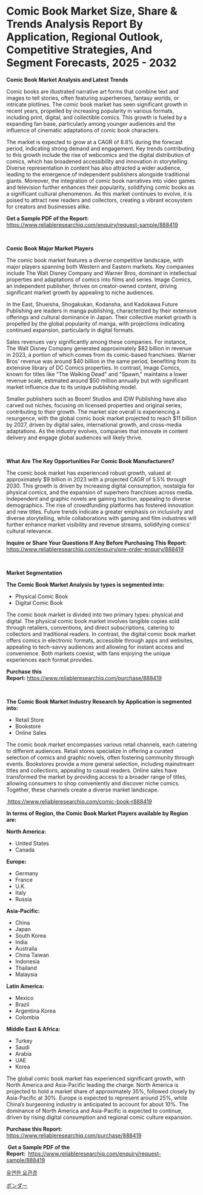 <p><h1>Comic Book Market Size, Share & Trends Analysis Report By Application, Regional Outlook, Competitive Strategies, And Segment Forecasts, 2025 - 2032</h1></p><p><strong>Comic Book Market Analysis and Latest Trends</strong></p>
<p><p>Comic books are illustrated narrative art forms that combine text and images to tell stories, often featuring superheroes, fantasy worlds, or intricate plotlines. The comic book market has seen significant growth in recent years, propelled by increasing popularity in various formats, including print, digital, and collectible comics. This growth is fueled by a expanding fan base, particularly among younger audiences and the influence of cinematic adaptations of comic book characters.</p><p>The market is expected to grow at a CAGR of 8.8% during the forecast period, indicating strong demand and engagement. Key trends contributing to this growth include the rise of webcomics and the digital distribution of comics, which has broadened accessibility and innovation in storytelling. Diverse representation in content has also attracted a wider audience, leading to the emergence of independent publishers alongside traditional giants. Moreover, the integration of comic book narratives into video games and television further enhances their popularity, solidifying comic books as a significant cultural phenomenon. As this market continues to evolve, it is poised to attract new readers and collectors, creating a vibrant ecosystem for creators and businesses alike.</p></p>
<p><strong>Get a Sample PDF of the Report:&nbsp;</strong> <a href="https://www.reliableresearchiq.com/enquiry/request-sample/888419?utm_campaign=1102&utm_medium=2&utm_source=Github&utm_content=ia&utm_term=07022025&utm_id=comic-book">https://www.reliableresearchiq.com/enquiry/request-sample/888419</a></p>
<p>&nbsp;</p>
<p><strong>Comic Book Major Market Players</strong></p>
<p><p>The comic book market features a diverse competitive landscape, with major players spanning both Western and Eastern markets. Key companies include The Walt Disney Company and Warner Bros, dominant in intellectual properties and adaptations of comics into films and series. Image Comics, an independent publisher, thrives on creator-owned content, driving significant market growth by appealing to niche audiences.</p><p>In the East, Shueisha, Shogakukan, Kodansha, and Kadokawa Future Publishing are leaders in manga publishing, characterized by their extensive offerings and cultural dominance in Japan. Their collective market growth is propelled by the global popularity of manga, with projections indicating continued expansion, particularly in digital formats.</p><p>Sales revenues vary significantly among these companies. For instance, The Walt Disney Company generated approximately $82 billion in revenue in 2023, a portion of which comes from its comic-based franchises. Warner Bros' revenue was around $40 billion in the same period, benefiting from its extensive library of DC Comics properties. In contrast, Image Comics, known for titles like "The Walking Dead" and "Spawn," maintains a lower revenue scale, estimated around $50 million annually but with significant market influence due to its unique publishing model.</p><p>Smaller publishers such as Boom! Studios and IDW Publishing have also carved out niches, focusing on licensed properties and original series, contributing to their growth. The market size overall is experiencing a resurgence, with the global comic book market projected to reach $11 billion by 2027, driven by digital sales, international growth, and cross-media adaptations. As the industry evolves, companies that innovate in content delivery and engage global audiences will likely thrive.</p></p>
<p>&nbsp;</p>
<p><strong>What Are The Key Opportunities For Comic Book Manufacturers?</strong></p>
<p><p>The comic book market has experienced robust growth, valued at approximately $9 billion in 2023 with a projected CAGR of 5.5% through 2030. This growth is driven by increasing digital consumption, nostalgia for physical comics, and the expansion of superhero franchises across media. Independent and graphic novels are gaining traction, appealing to diverse demographics. The rise of crowdfunding platforms has fostered innovation and new titles. Future trends indicate a greater emphasis on inclusivity and diverse storytelling, while collaborations with gaming and film industries will further enhance market visibility and revenue streams, solidifying comics' cultural relevance.</p></p>
<p><strong>Inquire or Share Your Questions If Any Before Purchasing This Report:</strong> <a href="https://www.reliableresearchiq.com/enquiry/pre-order-enquiry/888419?utm_campaign=1102&utm_medium=2&utm_source=Github&utm_content=ia&utm_term=07022025&utm_id=comic-book">https://www.reliableresearchiq.com/enquiry/pre-order-enquiry/888419</a></p>
<p>&nbsp;</p>
<p><strong>Market Segmentation</strong></p>
<p><strong>The Comic Book Market Analysis by types is segmented into:</strong></p>
<p><ul><li>Physical Comic Book</li><li>Digital Comic Book</li></ul></p>
<p><p>The comic book market is divided into two primary types: physical and digital. The physical comic book market involves tangible copies sold through retailers, conventions, and direct subscriptions, catering to collectors and traditional readers. In contrast, the digital comic book market offers comics in electronic formats, accessible through apps and websites, appealing to tech-savvy audiences and allowing for instant access and convenience. Both markets coexist, with fans enjoying the unique experiences each format provides.</p></p>
<p><strong>Purchase this Report:&nbsp;</strong><a href="https://www.reliableresearchiq.com/purchase/888419?utm_campaign=1102&utm_medium=2&utm_source=Github&utm_content=ia&utm_term=07022025&utm_id=comic-book">https://www.reliableresearchiq.com/purchase/888419</a></p>
<p>&nbsp;</p>
<p><strong>The Comic Book Market Industry Research by Application is segmented into:</strong></p>
<p><ul><li>Retail Store</li><li>Bookstore</li><li>Online Sales</li></ul></p>
<p><p>The comic book market encompasses various retail channels, each catering to different audiences. Retail stores specialize in offering a curated selection of comics and graphic novels, often fostering community through events. Bookstores provide a more general selection, including mainstream titles and collections, appealing to casual readers. Online sales have transformed the market by providing access to a broader range of titles, allowing consumers to shop conveniently and discover niche comics. Together, these channels create a diverse market landscape.</p></p>
<p><a href="https://www.reliableresearchiq.com/comic-book-r888419?utm_campaign=1102&utm_medium=2&utm_source=Github&utm_content=ia&utm_term=07022025&utm_id=comic-book">&nbsp;https://www.reliableresearchiq.com/comic-book-r888419</a></p>
<p><strong>In terms of Region, the Comic Book Market Players available by Region are:</strong></p>
<p>
    <p> <strong> North America: </strong>
        <ul>
            <li>United States</li>
            <li>Canada</li>
        </ul>
        </p> 
    <p> <strong> Europe: </strong>
        <ul>
            <li>Germany</li>
            <li>France</li>
            <li>U.K.</li>
            <li>Italy</li>
            <li>Russia</li>
        </ul>
        </p> 
    <p> <strong> Asia-Pacific: </strong>
        <ul>
            <li>China</li>
            <li>Japan</li>
            <li>South Korea</li>
            <li>India</li>
            <li>Australia</li>
            <li>China Taiwan</li>
            <li>Indonesia</li>
            <li>Thailand</li>
            <li>Malaysia</li>
        </ul>
        </p> 
    <p> <strong> Latin America: </strong>
        <ul>
            <li>Mexico</li>
            <li>Brazil</li>
            <li>Argentina Korea</li>
            <li>Colombia</li>
        </ul>
        </p> 
    <p> <strong> Middle East & Africa: </strong>
        <ul>
            <li>Turkey</li>
            <li>Saudi</li>
            <li>Arabia</li>
            <li>UAE</li>
            <li>Korea</li>
        </ul>
    </p>
    </p>
<p><p>The global comic book market has experienced significant growth, with North America and Asia-Pacific leading the charge. North America is projected to hold a market share of approximately 35%, followed closely by Asia-Pacific at 30%. Europe is expected to represent around 25%, while China’s burgeoning industry is anticipated to account for about 10%. The dominance of North America and Asia-Pacific is expected to continue, driven by rising digital consumption and regional comic culture expansion.</p></p>
<p><strong>Purchase this Report: </strong><a href="https://www.reliableresearchiq.com/purchase/888419?utm_campaign=1102&utm_medium=2&utm_source=Github&utm_content=ia&utm_term=07022025&utm_id=comic-book">https://www.reliableresearchiq.com/purchase/888419</a></p>
<p>&nbsp;<strong>Get a Sample PDF of the Report:&nbsp;&nbsp;</strong><a href="https://www.reliableresearchiq.com/enquiry/request-sample/888419?utm_campaign=1102&utm_medium=2&utm_source=Github&utm_content=ia&utm_term=07022025&utm_id=comic-book">https://www.reliableresearchiq.com/enquiry/request-sample/888419</a></p>
<p><strong></strong></p>
<p><p><a href="https://github.com/laholand/Market-Research-Report-List-7/blob/main/112740335619.md?utm_campaign=1102&utm_medium=2&utm_source=Github&utm_content=ia&utm_term=07022025&utm_id=comic-book">유연한 요관경</a></p><p><a href="https://github.com/mohamedbakry57/Market-Research-Report-List-6/blob/main/663784335426.md?utm_campaign=1102&utm_medium=2&utm_source=Github&utm_content=ia&utm_term=07022025&utm_id=comic-book">ボンダー</a></p></p>